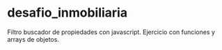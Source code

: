 # desafio_inmobiliaria
Filtro buscador de propiedades con javascript. Ejercicio con funciones y arrays de objetos.
